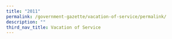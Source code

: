 ```yaml
---
title: "2011"
permalink: /government-gazette/vacation-of-service/permalink/
description: ""
third_nav_title: Vacation of Service
---
```

